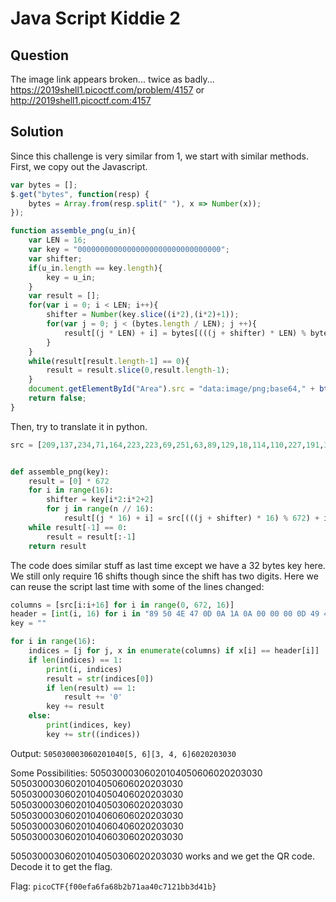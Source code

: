 # Java Script Kiddie 2

## Question
The image link appears broken... twice as badly... https://2019shell1.picoctf.com/problem/4157 or http://2019shell1.picoctf.com:4157

## Solution
Since this challenge is very similar from 1, we start with similar methods. First, we copy out the Javascript.
```javascript
var bytes = [];
$.get("bytes", function(resp) {
    bytes = Array.from(resp.split(" "), x => Number(x));
});

function assemble_png(u_in){
    var LEN = 16;
    var key = "00000000000000000000000000000000";
    var shifter;
    if(u_in.length == key.length){
        key = u_in;
    }
    var result = [];
    for(var i = 0; i < LEN; i++){
        shifter = Number(key.slice((i*2),(i*2)+1));
        for(var j = 0; j < (bytes.length / LEN); j ++){
            result[(j * LEN) + i] = bytes[(((j + shifter) * LEN) % bytes.length) + i]
        }
    }
    while(result[result.length-1] == 0){
        result = result.slice(0,result.length-1);
    }
    document.getElementById("Area").src = "data:image/png;base64," + btoa(String.fromCharCode.apply(null, new Uint8Array(result)));
    return false;
}
```
Then, try to translate it in python.
```python
src = [209,137,234,71,164,223,223,69,251,63,89,129,18,114,110,227,191,31,222,114,227,57,73,10,250,234,237,123,96,130,235,151,57,61,0,2,0,84,26,114,127,185,174,254,73,72,0,0,141,55,78,223,13,52,1,65,78,2,0,158,0,192,68,82,127,131,1,220,0,141,68,82,0,68,0,133,155,77,95,108,137,80,0,5,101,0,200,144,1,0,156,66,138,125,110,227,0,0,133,231,27,10,6,229,84,0,0,13,157,182,179,185,164,0,148,3,192,0,96,188,6,120,208,0,69,210,153,182,48,12,90,126,185,73,96,108,241,230,128,237,188,241,12,133,154,125,252,186,83,25,233,0,91,186,27,57,223,198,198,223,104,234,173,90,102,90,45,143,241,60,32,79,137,185,29,245,207,216,96,36,144,48,91,100,196,198,0,32,142,80,119,2,227,153,73,36,229,56,201,167,134,74,230,111,191,139,178,7,24,255,73,252,214,146,155,221,241,5,30,148,191,252,247,17,224,36,149,196,79,36,110,66,183,15,55,2,151,248,176,56,56,122,156,166,233,191,149,30,227,183,99,67,219,40,146,120,152,251,132,4,34,28,201,227,31,235,32,227,112,226,62,154,97,184,63,185,207,175,126,232,248,212,7,254,77,132,136,92,189,0,165,27,62,90,219,154,0,43,138,252,223,177,206,189,126,227,35,95,92,132,17,172,239,66,126,0,29,77,212,252,68,147,232,60,23,36,19,4,61,88,31,142,208,84,191,241,3,224,246,73,156,172,243,120,252,158,172,223,90,92,193,193,164,174,32,147,252,169,170,57,88,171,58,227,107,115,118,183,239,88,179,190,202,242,23,88,163,138,177,52,170,201,252,122,252,219,183,109,190,114,60,154,48,120,159,5,5,96,171,90,197,111,111,255,60,235,233,231,96,15,77,66,207,69,80,180,201,226,77,126,212,112,228,250,171,39,46,178,88,3,86,185,132,197,254,33,148,250,215,18,5,170,165,189,59,97,91,2,251,183,54,228,54,110,114,221,220,82,87,205,222,69,203,207,152,237,105,78,197,207,248,131,249,21,132,134,126,59,2,46,106,166,59,29,156,223,207,75,230,78,255,179,187,20,191,74,141,242,2,191,71,198,167,53,244,115,183,148,99,252,191,100,2,88,17,127,101,225,43,110,44,24,247,230,159,179,99,249,93,209,46,227,52,68,155,73,159,63,201,88,70,174,114,211,239,196,87,67,241,205,193,197,249,131,229,206,119,114,170,108,149,24,46,223,211,53,67,29,45,43,126,214,94,107,25,87,41,29,219,255,235,249,14,64,90,157,190,180,28,203,252,154,126,213,230,93,221,111,11,60,181,92,7,209,230,73,58,116,154,127,231,130,194,31,189,126,164,101,233,173,0,224,214,242,127,155,140,231,18,124,154,147,158,75,57,145,233,121,34,230,176,253,64,120,211,112,230,182,72,37,198,242,49,252,244,156,115,122,41,0,255,15,137,157,227,251,49,66,246,255,203,250]


def assemble_png(key):
    result = [0] * 672
    for i in range(16):
        shifter = key[i*2:i*2+2]
        for j in range(n // 16):
            result[(j * 16) + i] = src[(((j + shifter) * 16) % 672) + i]
    while result[-1] == 0:
        result = result[:-1]
    return result
```

The code does similar stuff as last time except we have a 32 bytes key here. We still only require 16 shifts though since the shift has two digits. Here we can reuse the script last time with some of the lines changed:
```python
columns = [src[i:i+16] for i in range(0, 672, 16)]
header = [int(i, 16) for i in "89 50 4E 47 0D 0A 1A 0A 00 00 00 0D 49 48 44 52".split(" ")]
key = ""

for i in range(16):
    indices = [j for j, x in enumerate(columns) if x[i] == header[i]]
    if len(indices) == 1:
        print(i, indices)
        result = str(indices[0])
        if len(result) == 1:
            result += '0'
        key += result
    else:
        print(indices, key)
        key += str((indices))  
```

Output: `505030003060201040[5, 6][3, 4, 6]6020203030`

Some Possibilities:
50503000306020104050606020203030
50503000306020104050606020203030
50503000306020104050406020203030
50503000306020104050306020203030
50503000306020104060606020203030
50503000306020104060406020203030
50503000306020104060306020203030

50503000306020104050306020203030 works and we get the QR code. Decode it to get the flag.

Flag: `picoCTF{f00efa6fa68b2b71aa40c7121bb3d41b}`